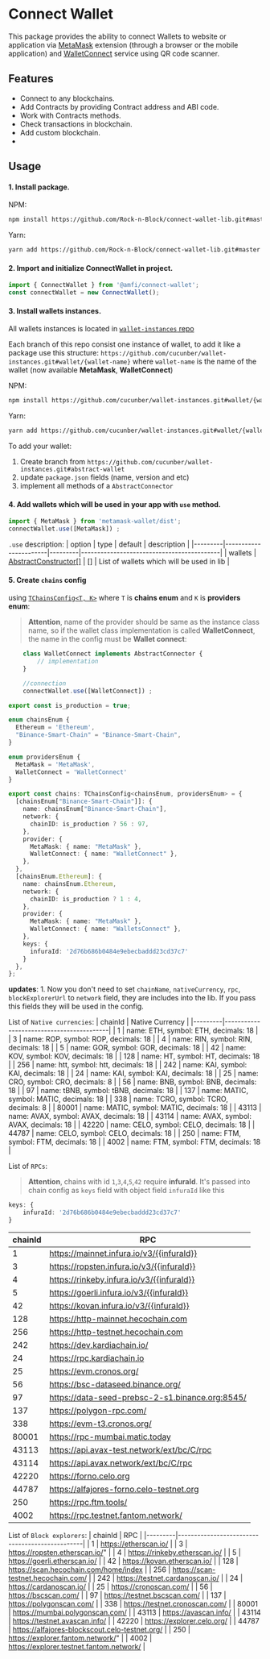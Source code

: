 # Connect Wallet

This package provides the ability to connect Wallets to website or application via [MetaMask](https://metamask.io) extension (through a browser or the mobile application) and [WalletConnect](https://walletconnect.org) service using QR code scanner.

## Features

- Connect to any blockchains.
- Add Contracts by providing Contract address and ABI code.
- Work with Contracts methods.
- Check transactions in blockchain.
- Add custom blockchain.
- 
## Usage

#### 1. Install package.

NPM: 
```sh
npm install https://github.com/Rock-n-Block/connect-wallet-lib.git#master
```
Yarn:
```sh
yarn add https://github.com/Rock-n-Block/connect-wallet-lib.git#master
```

#### 2. Import and initialize ConnectWallet in project.

```typescript
import { ConnectWallet } from '@amfi/connect-wallet';
const connectWallet = new ConnectWallet();
```

#### 3. Install wallets instances.

All wallets instances is located in [`wallet-instances` repo](https://github.com/cucunber/wallet-instances.git)

Each branch of this repo consist one instance of wallet, to add it like a package use this structure:
`
https://github.com/cucunber/wallet-instances.git#wallet/{wallet-name}
`
where `wallet-name` is the name of the wallet (now available **MetaMask**, **WalletConnect**)

NPM: 
```sh
npm install https://github.com/cucunber/wallet-instances.git#wallet/{wallet-name}
```
Yarn:
```sh
yarn add https://github.com/cucunber/wallet-instances.git#wallet/{wallet-name}
```

To add your wallet:
1. Create branch from `https://github.com/cucunber/wallet-instances.git#abstract-wallet`
2. update `package.json` fields (name, version and etc)
3. implement all methods of a `AbstractConnector`

#### 4. Add wallets which will be used in your app with `use` method.

```typescript
import { MetaMask } from 'metamask-wallet/dist';
connectWallet.use([MetaMask]) ;
```

`.use` description:
| option | type                  | default | description                               |
|---------|-----------------------|---------|-------------------------------------------|
| wallets | [AbstractConstructor[]](https://github.com/Rock-n-Block/connect-wallet-lib/blob/feature/modular-wallet/src/abstract-connector/index.ts#L19) | []      | List of wallets which will be used in lib |

#### 5. Create `chains` config 
using [`TChainsConfig<T, K>`](https://github.com/Rock-n-Block/connect-wallet-lib/blob/feature/modular-wallet/src/interface.ts#L131) where `T` is **chains enum** and `K` is **providers enum**:

> **Attention**, name of the provider should be same as the instance class name, so if the wallet class implementation is called **WalletConnect**, the name in the config must be **Wallet connect**:

```typescript
    class WalletConnect implements AbstractConnector {
        // implementation
    }
```
```typescript
    //connection
    connectWallet.use([WalletConnect]) ;
```

```typescript
export const is_production = true;

enum chainsEnum {
  Ethereum = 'Ethereum',
  "Binance-Smart-Chain" = "Binance-Smart-Chain",
}

enum providersEnum {
  MetaMask = 'MetaMask',
  WalletConnect = 'WalletConnect'
}

export const chains: TChainsConfig<chainsEnum, providersEnum> = {
  [chainsEnum["Binance-Smart-Chain"]]: {
    name: chainsEnum["Binance-Smart-Chain"],
    network: {
      chainID: is_production ? 56 : 97,
    },
    provider: {
      MetaMask: { name: "MetaMask" },
      WalletConnect: { name: "WalletConnect" },
    },
  },
  [chainsEnum.Ethereum]: {
    name: chainsEnum.Ethereum,
    network: {
      chainID: is_production ? 1 : 4,
    },
    provider: {
      MetaMask: { name: "MetaMask" },
      WalletConnect: { name: "WalletsConnect" },
    },
    keys: {
      infuraId: '2d76b686b0484e9ebecbaddd23cd37c7'
    }
  },
};
```

**updates**:
    1. Now you don't need to set `chainName`, `nativeCurrency`, `rpc`, `blockExplorerUrl` to `network` field, they are includes into the lib. If you pass this fields they will be used in the config.
    
List of `Native currencies`:
| chainId | Native Currency                          |
|---------|------------------------------------------|
| 1       | name: ETH, symbol: ETH, decimals: 18     |
| 3       | name: ROP, symbol: ROP, decimals: 18     |
| 4       | name: RIN, symbol: RIN, decimals: 18     |
| 5       | name: GOR, symbol: GOR, decimals: 18     |
| 42      | name: KOV, symbol: KOV, decimals: 18     |
| 128     | name: HT, symbol: HT, decimals: 18       |
| 256     | name: htt, symbol: htt, decimals: 18     |
| 242     | name: KAI, symbol: KAI, decimals: 18     |
| 24      | name: KAI, symbol: KAI, decimals: 18     |
| 25      | name: CRO, symbol: CRO, decimals: 8      |
| 56      | name: BNB, symbol: BNB, decimals: 18     |
| 97      | name: tBNB, symbol: tBNB, decimals: 18   |
| 137     | name: MATIC, symbol: MATIC, decimals: 18 |
| 338     | name: TCRO, symbol: TCRO, decimals: 8    |
| 80001   | name: MATIC, symbol: MATIC, decimals: 18 |
| 43113   | name: AVAX, symbol: AVAX, decimals: 18   |
| 43114   | name: AVAX, symbol: AVAX, decimals: 18   |
| 42220   | name: CELO, symbol: CELO, decimals: 18   |
| 44787   | name: CELO, symbol: CELO, decimals: 18   |
| 250     | name: FTM, symbol: FTM, decimals: 18     |
| 4002    | name: FTM, symbol: FTM, decimals: 18     |

List of `RPCs`:
> **Attention**, chains with id `1`,`3`,`4`,`5`,`42` require **infuraId**. It's passed into chain config as `keys` field with object field `infuraId` like this

```typescript
keys: {
    infuraId: '2d76b686b0484e9ebecbaddd23cd37c7'
}
```

| chainId | RPC                                             |
|---------|-------------------------------------------------|
| 1       | https://mainnet.infura.io/v3/{{infuraId}}       |
| 3       | https://ropsten.infura.io/v3/{{infuraId}}       |
| 4       | https://rinkeby.infura.io/v3/{{infuraId}}       |
| 5       | https://goerli.infura.io/v3/{{infuraId}}        |
| 42      | https://kovan.infura.io/v3/{{infuraId}}         |
| 128     | https://http-mainnet.hecochain.com              |
| 256     | https://http-testnet.hecochain.com              |
| 242     | https://dev.kardiachain.io/                     |
| 24      | https://rpc.kardiachain.io                      |
| 25      | https://evm.cronos.org/                         |
| 56      | https://bsc-dataseed.binance.org/               |
| 97      | https://data-seed-prebsc-2-s1.binance.org:8545/ |
| 137     | https://polygon-rpc.com/                        |
| 338     | https://evm-t3.cronos.org/                      |
| 80001   | https://rpc-mumbai.matic.today                  |
| 43113   | https://api.avax-test.network/ext/bc/C/rpc      |
| 43114   | https://api.avax.network/ext/bc/C/rpc           |
| 42220   | https://forno.celo.org                          |
| 44787   | https://alfajores-forno.celo-testnet.org        |
| 250     | https://rpc.ftm.tools/                          |
| 4002    | https://rpc.testnet.fantom.network/             |

List of `Block explorers`:
| chainId | RPC                                            |
|---------|------------------------------------------------|
| 1       | https://etherscan.io/                          |
| 3       | https://ropsten.etherscan.io/"                 |
| 4       | https://rinkeby.etherscan.io/                  |
| 5       | https://goerli.etherscan.io/                   |
| 42      | https://kovan.etherscan.io/                    |
| 128     | https://scan.hecochain.com/home/index          |
| 256     | https://scan-testnet.hecochain.com/            |
| 242     | https://testnet.cardanoscan.io/                |
| 24      | https://cardanoscan.io/                        |
| 25      | https://cronoscan.com/                         |
| 56      | https://bscscan.com/                           |
| 97      | https://testnet.bscscan.com/                   |
| 137     | https://polygonscan.com/                       |
| 338     | https://testnet.cronoscan.com/                 |
| 80001   | https://mumbai.polygonscan.com/                |
| 43113   | https://avascan.info/                          |
| 43114   | https://testnet.avascan.info/                  |
| 42220   | https://explorer.celo.org/                     |
| 44787   | https://alfajores-blockscout.celo-testnet.org/ |
| 250     | https://explorer.fantom.network/"              |
| 4002    | https://explorer.testnet.fantom.network/       |